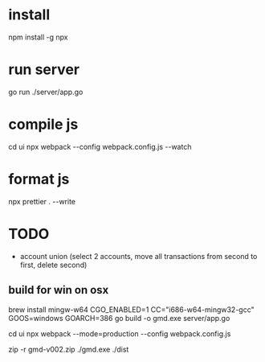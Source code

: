 # install
npm install -g npx

# run server
go run ./server/app.go

# compile js
cd ui
npx webpack --config webpack.config.js --watch

# format js
npx prettier . --write

# TODO
- account union (select 2 accounts, move all transactions from second to first, delete second)

## build for win on osx

brew install mingw-w64
CGO_ENABLED=1 CC="i686-w64-mingw32-gcc" GOOS=windows GOARCH=386 go build -o gmd.exe server/app.go

cd ui
npx webpack --mode=production --config webpack.config.js

zip -r gmd-v002.zip ./gmd.exe ./dist
